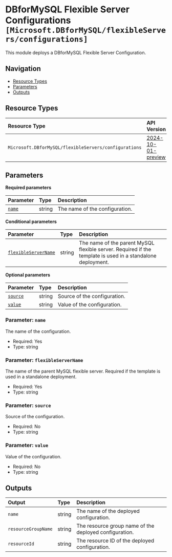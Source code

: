 # DBforMySQL Flexible Server Configurations `[Microsoft.DBforMySQL/flexibleServers/configurations]`

This module deploys a DBforMySQL Flexible Server Configuration.

## Navigation

- [Resource Types](#Resource-Types)
- [Parameters](#Parameters)
- [Outputs](#Outputs)

## Resource Types

| Resource Type | API Version |
| :-- | :-- |
| `Microsoft.DBforMySQL/flexibleServers/configurations` | [2024-10-01-preview](https://learn.microsoft.com/en-us/azure/templates/Microsoft.DBforMySQL/flexibleServers/configurations) |

## Parameters

**Required parameters**

| Parameter | Type | Description |
| :-- | :-- | :-- |
| [`name`](#parameter-name) | string | The name of the configuration. |

**Conditional parameters**

| Parameter | Type | Description |
| :-- | :-- | :-- |
| [`flexibleServerName`](#parameter-flexibleservername) | string | The name of the parent MySQL flexible server. Required if the template is used in a standalone deployment. |

**Optional parameters**

| Parameter | Type | Description |
| :-- | :-- | :-- |
| [`source`](#parameter-source) | string | Source of the configuration. |
| [`value`](#parameter-value) | string | Value of the configuration. |

### Parameter: `name`

The name of the configuration.

- Required: Yes
- Type: string

### Parameter: `flexibleServerName`

The name of the parent MySQL flexible server. Required if the template is used in a standalone deployment.

- Required: Yes
- Type: string

### Parameter: `source`

Source of the configuration.

- Required: No
- Type: string

### Parameter: `value`

Value of the configuration.

- Required: No
- Type: string

## Outputs

| Output | Type | Description |
| :-- | :-- | :-- |
| `name` | string | The name of the deployed configuration. |
| `resourceGroupName` | string | The resource group name of the deployed configuration. |
| `resourceId` | string | The resource ID of the deployed configuration. |
